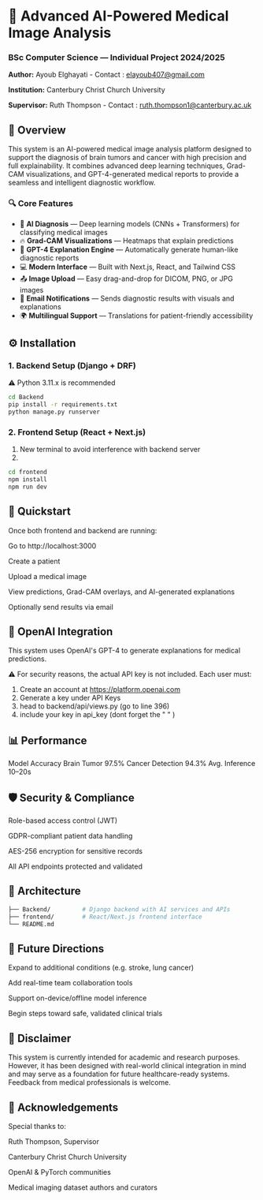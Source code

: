 # 🧠 Advanced AI-Powered Medical Image Analysis

### BSc Computer Science — Individual Project 2024/2025  
**Author:** Ayoub Elghayati    - Contact : elayoub407@gmail.com

**Institution:** Canterbury Christ Church University  

**Supervisor:** Ruth Thompson     - Contact : ruth.thompson1@canterbury.ac.uk

## 📝 Overview

This system is an AI-powered medical image analysis platform designed to support the diagnosis of brain tumors and cancer with high precision and full explainability. It combines advanced deep learning techniques, Grad-CAM visualizations, and GPT-4-generated medical reports to provide a seamless and intelligent diagnostic workflow.

### 🔍 Core Features

- 🧠 **AI Diagnosis** — Deep learning models (CNNs + Transformers) for classifying medical images
- 🔥 **Grad-CAM Visualizations** — Heatmaps that explain predictions
- 📝 **GPT-4 Explanation Engine** — Automatically generate human-like diagnostic reports
- 💻 **Modern Interface** — Built with Next.js, React, and Tailwind CSS
- 📤 **Image Upload** — Easy drag-and-drop for DICOM, PNG, or JPG images
- 📧 **Email Notifications** — Sends diagnostic results with visuals and explanations
- 🌍 **Multilingual Support** — Translations for patient-friendly accessibility

## ⚙️ Installation

### 1. Backend Setup (Django + DRF)
⚠️ Python 3.11.x is recommended

```bash
cd Backend
pip install -r requirements.txt
python manage.py runserver
```
### 2. Frontend Setup (React + Next.js)
1. New terminal to avoid interference with backend server
2.
```bash
cd frontend
npm install
npm run dev
```
## 🚀 Quickstart
Once both frontend and backend are running:

Go to http://localhost:3000

Create a patient 

Upload a medical image

View predictions, Grad-CAM overlays, and AI-generated explanations

Optionally send results via email

## 🔐 OpenAI Integration
This system uses OpenAI's GPT-4 to generate explanations for medical predictions.

⚠️ For security reasons, the actual API key is not included.
Each user must:
1. Create an account at https://platform.openai.com
2. Generate a key under API Keys
3. head to backend/api/views.py (go to line 396)
4. include your key in api_key (dont forget the " " )

## 📊 Performance
Model	Accuracy
Brain Tumor	97.5%
Cancer Detection	94.3%
Avg. Inference	10–20s

## 🛡️ Security & Compliance
Role-based access control (JWT)

GDPR-compliant patient data handling

AES-256 encryption for sensitive records

All API endpoints protected and validated

## 📁 Architecture
```graphql
├── Backend/         # Django backend with AI services and APIs
├── frontend/        # React/Next.js frontend interface
└── README.md
```

## 🧠 Future Directions
Expand to additional conditions (e.g. stroke, lung cancer)

Add real-time team collaboration tools

Support on-device/offline model inference

Begin steps toward safe, validated clinical trials

## 📄 Disclaimer
This system is currently intended for academic and research purposes. However, it has been designed with real-world clinical integration in mind and may serve as a foundation for future healthcare-ready systems. Feedback from medical professionals is welcome.

## 🙏 Acknowledgements
Special thanks to:

Ruth Thompson, Supervisor

Canterbury Christ Church University

OpenAI & PyTorch communities

Medical imaging dataset authors and curators
